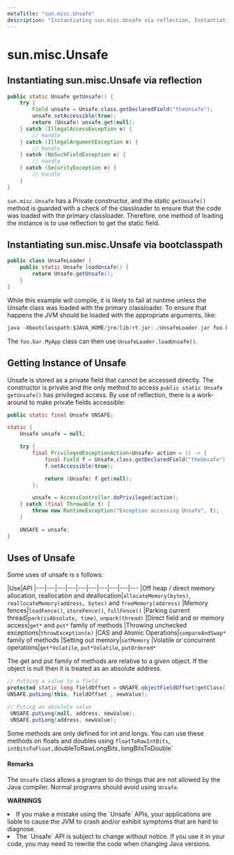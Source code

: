 ```yaml
---
metaTitle: "sun.misc.Unsafe"
description: "Instantiating sun.misc.Unsafe via reflection, Instantiating sun.misc.Unsafe via bootclasspath, Getting Instance of Unsafe, Uses of Unsafe"
---
```


# sun.misc.Unsafe



## Instantiating sun.misc.Unsafe via reflection


```java
public static Unsafe getUnsafe() {
    try {
        Field unsafe = Unsafe.class.getDeclaredField("theUnsafe");
        unsafe.setAccessible(true);
        return (Unsafe) unsafe.get(null);
    } catch (IllegalAccessException e) {
        // Handle
    } catch (IllegalArgumentException e) {
        // Handle
    } catch (NoSuchFieldException e) {
        // Handle
    } catch (SecurityException e) {
        // Handle
    }
}

```

`sun.misc.Unsafe` has a Private constructor, and the static `getUnsafe()` method is guarded with a check of the classloader to ensure that the code was loaded with the primary classloader. Therefore, one method of loading the instance is to use reflection to get the static field.



## Instantiating sun.misc.Unsafe via bootclasspath


```java
public class UnsafeLoader {
    public static Unsafe loadUnsafe() {
        return Unsafe.getUnsafe();
    }
}

```

While this example will compile, it is likely to fail at runtime unless the Unsafe class was loaded with the primary classloader. To ensure that happens the JVM should be loaded with the appropriate arguments, like:

```java
java -Xbootclasspath:$JAVA_HOME/jre/lib/rt.jar:./UnsafeLoader.jar foo.bar.MyApp

```

The `foo.bar.MyApp` class can then use `UnsafeLoader.loadUnsafe()`.



## Getting Instance of Unsafe


Unsafe is stored as a private field that cannot be accessed directly. The constructor is private and the only method to access `public static Unsafe getUnsafe()` has privileged access. By use of reflection, there is a work-around to make private fields accessible:

```java
public static final Unsafe UNSAFE;

static {
    Unsafe unsafe = null;

    try {
        final PrivilegedExceptionAction<Unsafe> action = () -> {
            final Field f = Unsafe.class.getDeclaredField("theUnsafe");
            f.setAccessible(true);

            return (Unsafe) f.get(null);
        };

        unsafe = AccessController.doPrivileged(action);
    } catch (final Throwable t) {
        throw new RuntimeException("Exception accessing Unsafe", t);
    }

    UNSAFE = unsafe;
}

```



## Uses of Unsafe


Some uses of unsafe is s follows:

|Use|API
|---|---|---|---|---|---|---|---|---|---
|Off heap / direct memory allocation, reallocation and deallocation|`allocateMemory(bytes)`, `reallocateMemory(address, bytes)` and `freeMemory(address)`
|Memory fences|`loadFence()`, `storeFence()`, `fullFence()`
|Parking current thread|`park(isAbsolute, time)`, `unpark(thread)`
|Direct field and or memory access|`get*` and `put*` family of methods
|Throwing unchecked exceptions|`throwException(e)`
|CAS and Atomic Operations|`compareAndSwap*` family of methods
|Setting out memory|`setMemory`
|Volatile or concurrent operations|`get*Volatile`, `put*Volatile`, `putOrdered*`

The get and put family of methods are relative to a given object. If the object is null then it is treated as an absolute address.

```java
// Putting a value to a field
protected static long fieldOffset = UNSAFE.objectFieldOffset(getClass().getField("theField"));
UNSAFE.putLong(this, fieldOffset , newValue);

// Puting an absolute value
 UNSAFE.putLong(null, address, newValue);
 UNSAFE.putLong(address, newValue);

```

Some methods are only defined for int and longs. You can use these methods on floats and doubles using `floatToRawIntBits`, `intBitsToFloat,`doubleToRawLongBits`,`longBitsToDouble`



#### Remarks


The `Unsafe` class allows a program to do things that are not allowed by the Java compiler.  Normal programs should avoid using `Unsafe`.

**WARNINGS**

<li>
If you make a mistake using the `Unsafe` APIs, your applications are liable to cause the JVM to crash and/or exhibit symptoms that are hard to diagnose.
</li>
<li>
The `Unsafe` API is subject to change without notice.  If you use it in your code, you may need to rewrite the code when changing Java versions.
</li>

